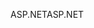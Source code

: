 <span data-ttu-id="19b47-101">ASP.NET</span><span class="sxs-lookup"><span data-stu-id="19b47-101">ASP.NET</span></span>